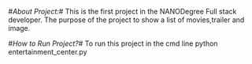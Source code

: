 #*About Project:*#
This is the first project in the NANODegree Full stack developer.
The purpose of the project to show a list of movies,trailer and image.

#*How to Run Project?*#
To run this project in the cmd line python entertainment_center.py
